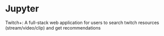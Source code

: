 # Jupyter
Twitch+: 
A full-stack web application for users to search twitch resources (stream/video/clip) and get recommendations
